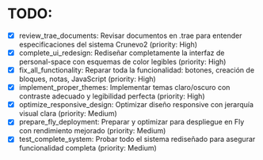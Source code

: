 # TODO:

- [x] review_trae_documents: Revisar documentos en .trae para entender especificaciones del sistema Crunevo2 (priority: High)
- [x] complete_ui_redesign: Rediseñar completamente la interfaz de personal-space con esquemas de color legibles (priority: High)
- [x] fix_all_functionality: Reparar toda la funcionalidad: botones, creación de bloques, notas, JavaScript (priority: High)
- [x] implement_proper_themes: Implementar temas claro/oscuro con contraste adecuado y legibilidad perfecta (priority: High)
- [x] optimize_responsive_design: Optimizar diseño responsive con jerarquía visual clara (priority: Medium)
- [x] prepare_fly_deployment: Preparar y optimizar para despliegue en Fly con rendimiento mejorado (priority: Medium)
- [x] test_complete_system: Probar todo el sistema rediseñado para asegurar funcionalidad completa (priority: Medium)

